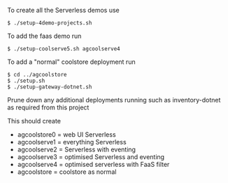 To create all the Serverless demos use 
```
$ ./setup-4demo-projects.sh
```

To add the faas demo run 
```
$ ./setup-coolserve5.sh agcoolserve4
```
To add a "normal" coolstore deployment run
```
$ cd ../agcoolstore
$ ./setup.sh
$ ./setup-gateway-dotnet.sh
```
Prune down any additional deployments running such as inventory-dotnet as required from this project

This should create 
- agcoolstore0 = web UI Serverless
- agcoolserve1 = everything Serverless
- agcoolserve2 = Serverless with eventing
- agcoolserve3 = optimised Serverless and eventing
- agcoolserve4 = optimised serverless with FaaS filter
- agcoolstore = coolstore as normal

